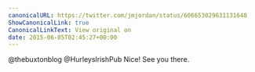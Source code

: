 ```yaml
---
canonicalURL: https://twitter.com/jmjordan/status/606653029631131648
ShowCanonicalLink: true
CanonicalLinkText: View original on
date: 2015-06-05T02:45:27+00:00
---
```

@thebuxtonblog @HurleysIrishPub Nice! See you there.